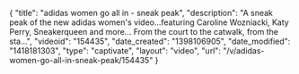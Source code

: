 {
    "title": "adidas women go all in - sneak peak",
    "description": "A sneak peak of the new adidas women's video...featuring Caroline Wozniacki, Katy Perry, Sneakerqueen and more... From the court to the catwalk, from the sta...",
    "videoid": "154435",
    "date_created": "1398106905",
    "date_modified": "1418181303",
    "type": "captivate",
    "layout": "video",
    "url": "\/v\/adidas-women-go-all-in-sneak-peak\/154435"
}